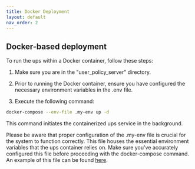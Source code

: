 ```yaml
---
title: Docker Deployment
layout: default
nav_order: 2
---
```


## Docker-based deployment
To run the ups within a Docker container, follow these steps:

1. Make sure you are in the "user_policy_server" directory.

2. Prior to running the Docker container, ensure you have configured the necessary environment variables in the .env file.

3. Execute the following command:

```bash
docker-compose --env-file .my-env up -d
```
This command initiates the containerized ups service in the background.

Please be aware that proper configuration of the .my-env file is crucial for the system to function correctly. This file houses the essential environment variables that the ups container relies on. Make sure you've accurately configured this file before proceeding with the docker-compose command. An example of this file can be found [here](https://github.com/aferaudo/user_policy_server/blob/master/.my-env.example).